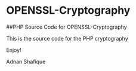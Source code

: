 # OPENSSL-Cryptography
##PHP Source Code for OPENSSL-Cryptography 

This is the source code for the PHP cryptography 

Enjoy!

Adnan Shafique
